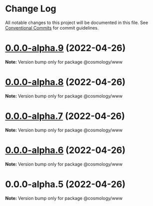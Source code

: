 # Change Log

All notable changes to this project will be documented in this file.
See [Conventional Commits](https://conventionalcommits.org) for commit guidelines.

# [0.0.0-alpha.9](https://github.com/cosmology-finance/web/compare/@cosmology/www@0.0.0-alpha.8...@cosmology/www@0.0.0-alpha.9) (2022-04-26)

**Note:** Version bump only for package @cosmology/www





# [0.0.0-alpha.8](https://github.com/cosmology-finance/web/compare/@cosmology/www@0.0.0-alpha.7...@cosmology/www@0.0.0-alpha.8) (2022-04-26)

**Note:** Version bump only for package @cosmology/www





# [0.0.0-alpha.7](https://github.com/cosmology-finance/web/compare/@cosmology/www@0.0.0-alpha.6...@cosmology/www@0.0.0-alpha.7) (2022-04-26)

**Note:** Version bump only for package @cosmology/www





# [0.0.0-alpha.6](https://github.com/cosmology-finance/web/compare/@cosmology/www@0.0.0-alpha.5...@cosmology/www@0.0.0-alpha.6) (2022-04-26)

**Note:** Version bump only for package @cosmology/www





# 0.0.0-alpha.5 (2022-04-26)

**Note:** Version bump only for package @cosmology/www
